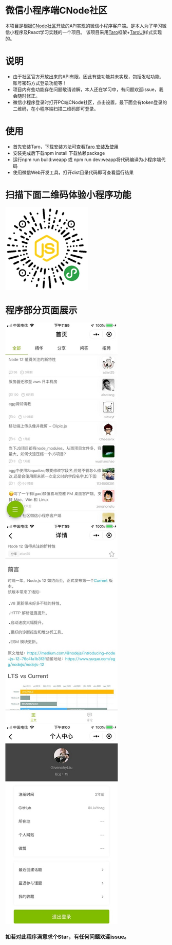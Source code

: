 # 微信小程序端CNode社区

本项目是根据[CNode社区](https://cnodejs.org/)开放的API实现的微信小程序客户端。是本人为了学习微信小程序及React学习实践的一个项目。
该项目采用[Taro](https://taro.aotu.io/)框架+[TaroUI](https://taro-ui.aotu.io/)样式实现的。

# 说明
+ 由于社区官方开放出来的API有限，因此有些功能并未实现，包括发帖功能、账号密码方式登录功能等！
+ 项目内有些功能存在问题敬请谅解，本人还在学习中，有问题欢迎issue，我会随时修正。
+ 微信小程序登录时打开PC端CNode社区，点击设置，最下面会有token登录的二维码，在小程序端扫描二维码即可登录。

# 使用
+ 首先安装Taro，下载安装方法可查看[Taro 安装及使用](https://nervjs.github.io/taro/docs/GETTING-STARTED.html)
+ 安装完成后下载npm install 下载依赖package
+ 运行npm run build:weapp 或 npm run dev:weapp将代码编译为小程序端代码
+ 使用微信Web开发工具，打开dist目录代码即可查看运行结果


# 扫描下面二维码体验小程序功能
![小程序](https://raw.githubusercontent.com/LiuYnag/CNode-weapp/master/src/assets/image/qrcode.jpg)

# 程序部分页面展示
![首页](https://raw.githubusercontent.com/LiuYnag/CNode-weapp/master/src/assets/image/screen03.jpg)      ![详情](https://raw.githubusercontent.com/LiuYnag/CNode-weapp/master/src/assets/image/screen02.jpg)
![个人中心](https://raw.githubusercontent.com/LiuYnag/CNode-weapp/master/src/assets/image/screen01.jpg)

### 如若对此程序满意求个Star，有任何问题欢迎issue。


